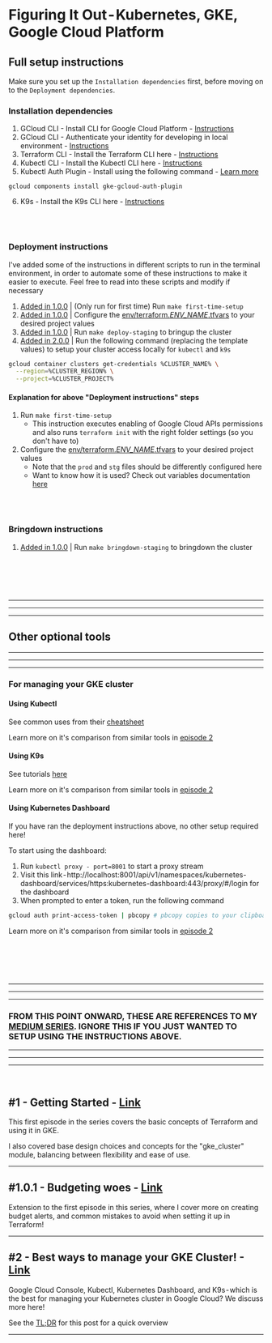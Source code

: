 # Figuring It Out - Kubernetes, GKE, Google Cloud Platform

## Full setup instructions

Make sure you set up the `Installation dependencies` first, before moving on to the `Deployment dependencies`.
### Installation dependencies
1. GCloud CLI          - Install CLI for Google Cloud Platform - [Instructions](https://cloud.google.com/sdk/docs/install)
2. GCloud CLI          - Authenticate your identity for developing in local environment - [Instructions](https://cloud.google.com/sdk/gcloud/reference/auth/application-default/login)
3. Terraform CLI       - Install the Terraform CLI here - [Instructions](https://learn.hashicorp.com/tutorials/terraform/install-cli)
4. Kubectl CLI         - Install the Kubectl CLI here - [Instructions](https://kubernetes.io/docs/tasks/tools/#kubectl)
5. Kubectl Auth Plugin - Install using the following command - [Learn more](https://cloud.google.com/blog/products/containers-kubernetes/kubectl-auth-changes-in-gke)
```
gcloud components install gke-gcloud-auth-plugin
```
6. K9s                 - Install the K9s CLI here - [Instructions](https://k9scli.io/topics/install/)

<br><br>

### Deployment instructions
I've added some of the instructions in different scripts to run in the terminal environment, in order to automate some of these instructions to make it easier to execute.
Feel free to read into these scripts and modify if necessary

1. [Added in 1.0.0](https://github.com/Weiyuan-Lane/gcp-gke-tf/releases/tag/1.0.0) | (Only run for first time) Run `make first-time-setup`
2. [Added in 1.0.0](https://github.com/Weiyuan-Lane/gcp-gke-tf/releases/tag/1.0.0) | Configure the [env/terraform.*ENV_NAME*.tfvars](https://github.com/Weiyuan-Lane/gcp-gke-tf/blob/main/terraform/env) to your desired project values
3. [Added in 1.0.0](https://github.com/Weiyuan-Lane/gcp-gke-tf/releases/tag/1.0.0) | Run `make deploy-staging` to bringup the cluster
4. [Added in 2.0.0](https://github.com/Weiyuan-Lane/gcp-gke-tf/releases/tag/2.0.0) | Run the following command (replacing the template values) to setup your cluster access locally for `kubectl` and `k9s`
```bash
gcloud container clusters get-credentials %CLUSTER_NAME% \
  --region=%CLUSTER_REGION% \
  --project=%CLUSTER_PROJECT%
```

#### Explanation for above "Deployment instructions" steps
1. Run `make first-time-setup`
    - This instruction executes enabling of Google Cloud APIs permissions and also runs `terraform init` with the right folder settings (so you don't have to)
2. Configure the [env/terraform.*ENV_NAME*.tfvars](https://github.com/Weiyuan-Lane/gcp-gke-tf/blob/main/terraform/env) to your desired project values
    - Note that the `prod` and `stg` files should be differently configured here
    - Want to know how it is used? Check out variables documentation [here](https://github.com/Weiyuan-Lane/gcp-gke-tf/blob/main/terraform/variables.tf)


<br><br>

### Bringdown instructions
1. [Added in 1.0.0](https://github.com/Weiyuan-Lane/gcp-gke-tf/releases/tag/1.0.0) | Run `make bringdown-staging` to bringdown the cluster

<br><br><br><br>

---
---
---
## Other optional tools
---
---
---

### For managing your GKE cluster

#### Using Kubectl
See common uses from their [cheatsheet](https://kubernetes.io/docs/reference/kubectl/cheatsheet/)

Learn more on it's comparison from similar tools in [episode 2](https://weiyuan-liu.medium.com/figuring-it-out-its-google-s-cool-bernetes-time-2-best-ways-to-manage-your-gke-cluster-dfa396c9a14e)

#### Using K9s
See tutorials [here](https://k9scli.io/topics/video/)

Learn more on it's comparison from similar tools in [episode 2](https://weiyuan-liu.medium.com/figuring-it-out-its-google-s-cool-bernetes-time-2-best-ways-to-manage-your-gke-cluster-dfa396c9a14e)

#### Using Kubernetes Dashboard
If you have ran the deployment instructions above, no other setup required here!

To start using the dashboard:
1. Run `kubectl proxy - port=8001` to start a proxy stream
2. Visit this link - http://localhost:8001/api/v1/namespaces/kubernetes-dashboard/services/https:kubernetes-dashboard:443/proxy/#/login for the dashboard
3. When prompted to enter a token, run the following command
```bash
gcloud auth print-access-token | pbcopy # pbcopy copies to your clipboard directly
```

Learn more on it's comparison from similar tools in [episode 2](https://weiyuan-liu.medium.com/figuring-it-out-its-google-s-cool-bernetes-time-2-best-ways-to-manage-your-gke-cluster-dfa396c9a14e)



<br><br><br><br>

---
---
---
### FROM THIS POINT ONWARD, THESE ARE REFERENCES TO MY [MEDIUM SERIES](https://gist.github.com/Weiyuan-Lane/3215a110418195da4b28348be6783d0e). IGNORE THIS IF YOU JUST WANTED TO SETUP USING THE INSTRUCTIONS ABOVE.

---
---
---
<br>

## #1 - Getting Started - [Link](https://weiyuan-liu.medium.com/figuring-it-out-its-google-s-cool-bernetes-time-1-getting-started-again-c5f150109253?sk=f3785eddc278546b5df996c37b4facfc)

This first episode in the series covers the basic concepts of Terraform and using it in GKE.

I also covered base design choices and concepts for the "gke_cluster" module, balancing between flexibility and ease of use.

---

## #1.0.1 - Budgeting woes - [Link](https://weiyuan-liu.medium.com/figuring-it-out-its-google-s-cool-bernetes-time-1-0-1-budgeting-woes-7c4e583a929a?sk=8c63499b26ced6e2d5cb5187f0123054)

Extension to the first episode in this series, where I cover more on creating budget alerts, and common mistakes to avoid when setting it up in Terraform!

---

## #2 - Best ways to manage your GKE Cluster! - [Link](https://weiyuan-liu.medium.com/figuring-it-out-its-google-s-cool-bernetes-time-2-best-ways-to-manage-your-gke-cluster-dfa396c9a14e)

Google Cloud Console, Kubectl, Kubernetes Dashboard, and K9s - which is the best for managing your Kubernetes cluster in Google Cloud? We discuss more here!

See the [TL;DR](https://gist.github.com/Weiyuan-Lane/f7d7ffb4330d037b51093481ff02806e#file-gke_comparing_management_tools-md) for this post for a quick overview

---
